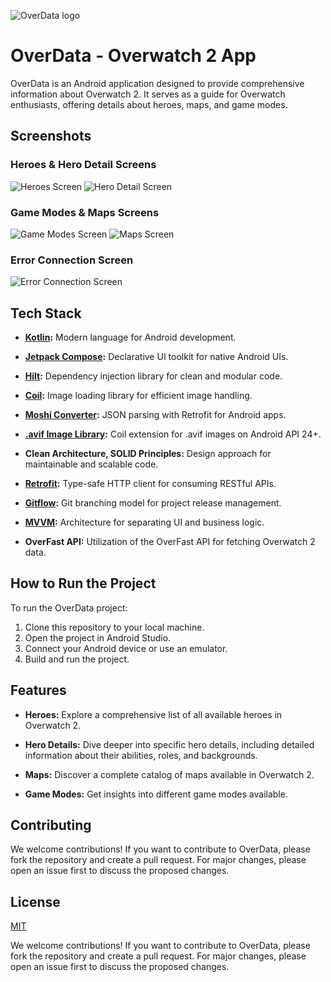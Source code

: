 ![OverData logo](https://i.imgur.com/ICAJb6D.png)

# OverData - Overwatch 2 App

OverData is an Android application designed to provide comprehensive information about Overwatch 2. It serves as a guide for Overwatch enthusiasts, offering details about heroes, maps, and game modes.

## Screenshots

### Heroes & Hero Detail Screens
![Heroes Screen](https://i.imgur.com/rjCKkr2.jpg) ![Hero Detail Screen](https://i.imgur.com/G1DuH6Z.jpg)

### Game Modes & Maps Screens
![Game Modes Screen](https://i.imgur.com/LKrafA2.jpg) ![Maps Screen](https://i.imgur.com/tUnKgOA.jpg)

### Error Connection Screen
![Error Connection Screen](https://i.imgur.com/Pg3uukZ.jpg)

## Tech Stack

- **[Kotlin](https://developer.android.com/kotlin):** Modern language for Android development.
  
- **[Jetpack Compose](https://developer.android.com/kotlin):** Declarative UI toolkit for native Android UIs.

- **[Hilt](https://developer.android.com/kotlin):** Dependency injection library for clean and modular code.

- **[Coil](https://developer.android.com/kotlin):** Image loading library for efficient image handling.

- **[Moshi Converter](https://developer.android.com/kotlin):** JSON parsing with Retrofit for Android apps.

- **[.avif Image Library](https://developer.android.com/kotlin):** Coil extension for .avif images on Android API 24+.

- **Clean Architecture, SOLID Principles:** Design approach for maintainable and scalable code.

- **[Retrofit](https://developer.android.com/kotlin):** Type-safe HTTP client for consuming RESTful APIs.

- **[Gitflow](https://developer.android.com/kotlin):** Git branching model for project release management.

- **[MVVM](https://developer.android.com/kotlin):** Architecture for separating UI and business logic.

- **OverFast API:** Utilization of the OverFast API for fetching Overwatch 2 data.

## How to Run the Project

To run the OverData project:

1. Clone this repository to your local machine.
2. Open the project in Android Studio.
3. Connect your Android device or use an emulator.
4. Build and run the project.

## Features

- **Heroes:** Explore a comprehensive list of all available heroes in Overwatch 2.
  
- **Hero Details:** Dive deeper into specific hero details, including detailed information about their abilities, roles, and backgrounds.

- **Maps:** Discover a complete catalog of maps available in Overwatch 2.
  
- **Game Modes:** Get insights into different game modes available.

## Contributing

We welcome contributions! If you want to contribute to OverData, please fork the repository and create a pull request. For major changes, please open an issue first to discuss the proposed changes.

## License

[MIT](https://choosealicense.com/licenses/mit/)

We welcome contributions! If you want to contribute to OverData, please fork the repository and create a pull request. For major changes, please open an issue first to discuss the proposed changes.
